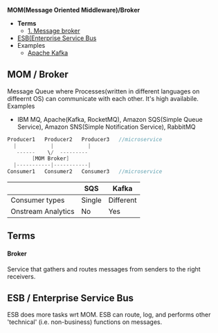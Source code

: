 **MOM(Message Oriented Middleware)/Broker**

- **Terms**
  - [1. Message broker](#mb)
- [ESB(Enterprise Service Bus](#esb)
- Examples
  - [Apache Kafka](Apache_Kafka)

## MOM / Broker
Message Queue where Processes(written in different languages on diffeernt OS) can communicate with each other. It's high availabile. Examples
  - IBM MQ, Apache(Kafka, RocketMQ), Amazon SQS(Simple Queue Service), Amazon SNS(Simple Notification Service), RabbitMQ
```c
Producer1   Producer2   Producer3   //microservice
  |           |           |
   ------    \/  ---------
        [MOM Broker]
  |-----------|-----------|
Consumer1   Consumer2   Consumer3   //microservice
```
||SQS|Kafka|
|---|---|---|
|Consumer types|Single|Different|
|Onstream Analytics|No|Yes|

## Terms
<a name=mb></a>
#### Broker
Service that gathers and routes messages from senders to the right receivers.

<a name=esb></a>
## ESB / Enterprise Service Bus
ESB does more tasks wrt MOM. ESB can route, log, and performs other 'technical' (i.e. non-business) functions on messages. 
